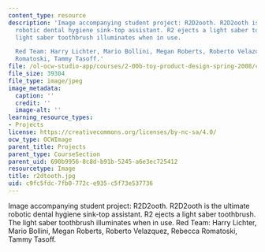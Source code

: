 ```yaml
---
content_type: resource
description: 'Image accompanying student project: R2D2ooth. R2D2ooth is the ultimate
  robotic dental hygiene sink-top assistant. R2 ejects a light saber toothbrush. The
  light saber toothbrush illuminates when in use.

  Red Team: Harry Lichter, Mario Bollini, Megan Roberts, Roberto Velazquez, Rebecca
  Romatoski, Tammy Tasoff.'
file: /ol-ocw-studio-app/courses/2-00b-toy-product-design-spring-2008/c9fc5fdc7fb0772ce935c5f73e537736_r2dtooth.jpg
file_size: 39304
file_type: image/jpeg
image_metadata:
  caption: ''
  credit: ''
  image-alt: ''
learning_resource_types:
- Projects
license: https://creativecommons.org/licenses/by-nc-sa/4.0/
ocw_type: OCWImage
parent_title: Projects
parent_type: CourseSection
parent_uid: 690b9956-8c8d-b91b-5245-a6e3ec725412
resourcetype: Image
title: r2dtooth.jpg
uid: c9fc5fdc-7fb0-772c-e935-c5f73e537736
---
```

Image accompanying student project: R2D2ooth. R2D2ooth is the ultimate robotic dental hygiene sink-top assistant. R2 ejects a light saber toothbrush. The light saber toothbrush illuminates when in use.
Red Team: Harry Lichter, Mario Bollini, Megan Roberts, Roberto Velazquez, Rebecca Romatoski, Tammy Tasoff.